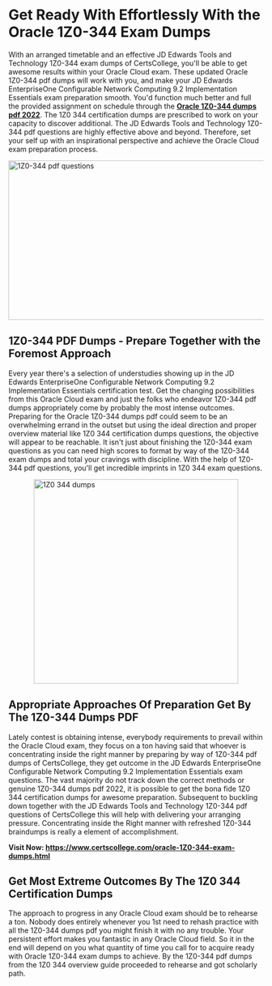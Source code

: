 <h1><strong>Get Ready With Effortlessly With the Oracle 1Z0-344 Exam Dumps&nbsp;</strong></h1>
<p><span style="font-weight: 400;">With an arranged timetable and an effective JD Edwards Tools and Technology 1Z0-344 exam dumps of CertsCollege, you'll be able to get awesome results within your Oracle Cloud exam. These updated Oracle 1Z0-344 pdf dumps will work with you, and make your JD Edwards EnterpriseOne Configurable Network Computing 9.2 Implementation Essentials exam preparation smooth. You'd function much better and full the provided assignment on schedule through the <strong><a href="https://www.certscollege.com/oracle-1Z0-344-exam-dumps.html">Oracle 1Z0-344 dumps pdf 2022</a></strong>. The 1Z0 344 certification dumps are prescribed to work on your capacity to discover additional. The JD Edwards Tools and Technology 1Z0-344 pdf questions are highly effective above and beyond. Therefore, set your self up with an inspirational perspective and achieve the Oracle Cloud exam preparation process.&nbsp;</span></p>
<p><span style="font-weight: 400;"><img style="display: block; margin-left: auto; margin-right: auto;" src="https://i.ibb.co/CPDK3ps/Yellow-and-Blue-Initiative-Blog-Banner.png" alt="1Z0-344 pdf questions" width="559" height="315" /></span></p>
<h2><strong>1Z0-344 PDF Dumps - Prepare Together with the Foremost Approach</strong></h2>
<p><span style="font-weight: 400;">Every year there's a selection of understudies showing up in the JD Edwards EnterpriseOne Configurable Network Computing 9.2 Implementation Essentials certification test. Get the changing possibilities from this Oracle Cloud exam and just the folks who endeavor 1Z0-344 pdf dumps appropriately come by probably the most intense outcomes. Preparing for the Oracle 1Z0-344 dumps pdf could seem to be an overwhelming errand in the outset but using the ideal direction and proper overview material like 1Z0 344 certification dumps questions, the objective will appear to be reachable. It isn't just about finishing the 1Z0-344 exam questions as you can need high scores to format by way of the 1Z0-344 exam dumps and total your cravings with discipline. With the help of 1Z0-344 pdf questions, you'll get incredible imprints in 1Z0 344 exam questions.</span></p>
<p><span style="font-weight: 400;"><a href="https://tinyurl.com/y79bk7oz"><img style="display: block; margin-left: auto; margin-right: auto;" src="https://i.ibb.co/9tMrhdY/Teacher-Appreciation-Invitation.png" alt="1Z0 344 dumps " width="404" height="404" /></a></span></p>
<h2><strong>Appropriate Approaches Of Preparation Get By The 1Z0-344 Dumps PDF</strong></h2>
<p><span style="font-weight: 400;">Lately contest is obtaining intense, everybody requirements to prevail within the Oracle Cloud exam, they focus on a ton having said that whoever is concentrating inside the right manner by preparing by way of 1Z0-344 pdf dumps of CertsCollege, they get outcome in the JD Edwards EnterpriseOne Configurable Network Computing 9.2 Implementation Essentials exam questions. The vast majority do not track down the correct methods or genuine 1Z0-344 dumps pdf 2022, it is possible to get the bona fide 1Z0 344 certification dumps for awesome preparation. Subsequent to buckling down together with the JD Edwards Tools and Technology 1Z0-344 pdf questions of CertsCollege this will help with delivering your arranging pressure. Concentrating inside the Right manner with refreshed 1Z0-344 braindumps is really a element of accomplishment.</span></p>
<p><span style="font-weight: 400;"><strong>Visit Now: <a href="https://www.certscollege.com/oracle-1Z0-344-exam-dumps.html">https://www.certscollege.com/oracle-1Z0-344-exam-dumps.html</a></strong></span></p>
<h2><strong>Get Most Extreme Outcomes By The 1Z0 344 Certification Dumps</strong></h2>
<p><span style="font-weight: 400;">The approach to progress in any Oracle Cloud exam should be to rehearse a ton. Nobody does entirely whenever you 1st need to rehash practice with all the 1Z0-344 dumps pdf you might finish it with no any trouble. Your persistent effort makes you fantastic in any Oracle Cloud field. So it in the end will depend on you what quantity of time you call for to acquire ready with Oracle 1Z0-344 exam dumps to achieve. By the 1Z0-344 pdf dumps from the 1Z0 344 overview guide proceeded to rehearse and got scholarly path.</span></p>
